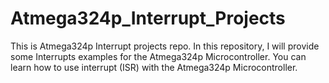 # Atmega324p_Interrupt_Projects
This is Atmega324p Interrupt projects repo.
In this repository, I will provide some  Interrupts examples for the Atmega324p Microcontroller. You can learn how to use interrupt (ISR) with the Atmega324p Microcontroller.
